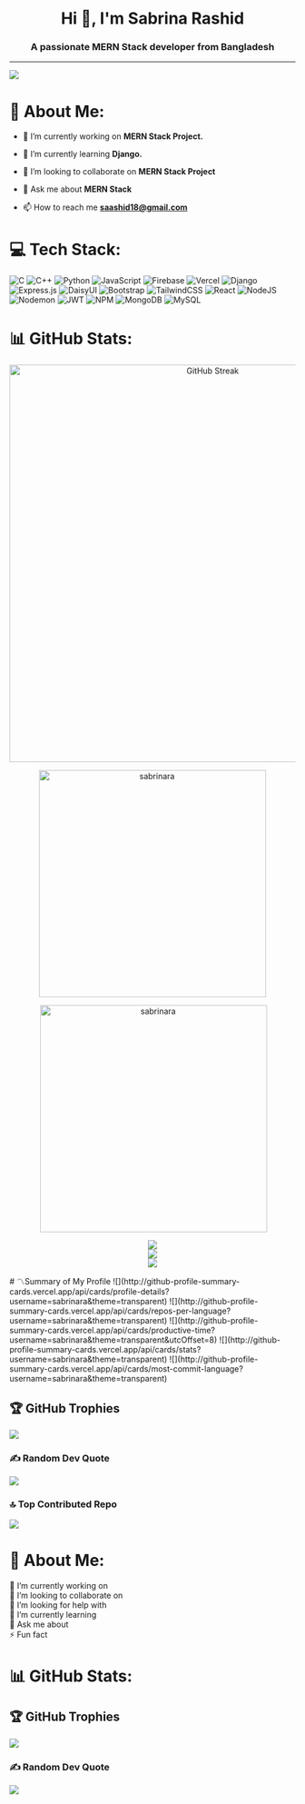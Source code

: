 <h1 align="center">Hi 👋, I'm Sabrina Rashid</h1>
<h3 align="center">A passionate MERN Stack developer from Bangladesh</h3>


---
[![](https://visitcount.itsvg.in/api?id=sabrinara&icon=9&color=1)](https://visitcount.itsvg.in)

# 💫 About Me:

- 🔭 I’m currently working on **MERN Stack Project.**

- 🌱 I’m currently learning **Django.**

- 👯 I’m looking to collaborate on **MERN Stack Project**

- 💬 Ask me about **MERN Stack**

- 📫 How to reach me **saashid18@gmail.com**


<p align="left">
</p>


# 💻 Tech Stack:
![C](https://img.shields.io/badge/c-%2300599C.svg?style=for-the-badge&logo=c&logoColor=white) ![C++](https://img.shields.io/badge/c++-%2300599C.svg?style=for-the-badge&logo=c%2B%2B&logoColor=white) ![Python](https://img.shields.io/badge/python-3670A0?style=for-the-badge&logo=python&logoColor=ffdd54) ![JavaScript](https://img.shields.io/badge/javascript-%23323330.svg?style=for-the-badge&logo=javascript&logoColor=%23F7DF1E) ![Firebase](https://img.shields.io/badge/firebase-%23039BE5.svg?style=for-the-badge&logo=firebase) ![Vercel](https://img.shields.io/badge/vercel-%23000000.svg?style=for-the-badge&logo=vercel&logoColor=white) ![Django](https://img.shields.io/badge/django-%23092E20.svg?style=for-the-badge&logo=django&logoColor=white) ![Express.js](https://img.shields.io/badge/express.js-%23404d59.svg?style=for-the-badge&logo=express&logoColor=%2361DAFB) ![DaisyUI](https://img.shields.io/badge/daisyui-5A0EF8?style=for-the-badge&logo=daisyui&logoColor=white) ![Bootstrap](https://img.shields.io/badge/bootstrap-%238511FA.svg?style=for-the-badge&logo=bootstrap&logoColor=white) ![TailwindCSS](https://img.shields.io/badge/tailwindcss-%2338B2AC.svg?style=for-the-badge&logo=tailwind-css&logoColor=white) ![React](https://img.shields.io/badge/react-%2320232a.svg?style=for-the-badge&logo=react&logoColor=%2361DAFB) ![NodeJS](https://img.shields.io/badge/node.js-6DA55F?style=for-the-badge&logo=node.js&logoColor=white) ![Nodemon](https://img.shields.io/badge/NODEMON-%23323330.svg?style=for-the-badge&logo=nodemon&logoColor=%BBDEAD) ![JWT](https://img.shields.io/badge/JWT-black?style=for-the-badge&logo=JSON%20web%20tokens) ![NPM](https://img.shields.io/badge/NPM-%23CB3837.svg?style=for-the-badge&logo=npm&logoColor=white) ![MongoDB](https://img.shields.io/badge/MongoDB-%234ea94b.svg?style=for-the-badge&logo=mongodb&logoColor=white) ![MySQL](https://img.shields.io/badge/mysql-%2300000f.svg?style=for-the-badge&logo=mysql&logoColor=white)



# 📊 GitHub Stats:

<div align="center">
<a href="https://git.io/streak-stats">
<img src="https://github-readme-streak-stats.herokuapp.com?user=sabrinara&theme=blux&border_radius=5&background=45%2C000000%2C090757&stroke=1B1CEB&fire=EB0F01" alt="GitHub Streak"  width="700"/></a>
</div>

<p align="center" ><img align="center" width="400" src="https://github-readme-stats.vercel.app/api/top-langs?username=sabrinara&show_icons=true&locale=en&layout=compact&theme=blux" alt="sabrinara" /></p>

<p align="center">&nbsp;<img align="center" src="https://github-readme-stats.vercel.app/api?username=sabrinara&show_icons=true&locale=en&theme=blux"" alt="sabrinara" width="400"/></p>
<div align="center">

![](https://github-readme-stats.vercel.app/api?username=sabrinara&theme=algolia&hide_border=true&include_all_commits=true&count_private=true)<br/>
![](https://github-readme-streak-stats.herokuapp.com/?user=sabrinara&theme=algolia&hide_border=true)<br/>
![](https://github-readme-stats.vercel.app/api/top-langs/?username=sabrinara&theme=algolia&hide_border=true&include_all_commits=true&count_private=true&layout=compact)

 </div> 
# 〽️Summary of My Profile
![](http://github-profile-summary-cards.vercel.app/api/cards/profile-details?username=sabrinara&theme=transparent)
![](http://github-profile-summary-cards.vercel.app/api/cards/repos-per-language?username=sabrinara&theme=transparent)
![](http://github-profile-summary-cards.vercel.app/api/cards/productive-time?username=sabrinara&theme=transparent&utcOffset=8)
![](http://github-profile-summary-cards.vercel.app/api/cards/stats?username=sabrinara&theme=transparent)
![](http://github-profile-summary-cards.vercel.app/api/cards/most-commit-language?username=sabrinara&theme=transparent)


## 🏆 GitHub Trophies
![](https://github-profile-trophy.vercel.app/?username=sabrinara&theme=buddhism&no-frame=false&no-bg=true&margin-w=5) 


### ✍️ Random Dev Quote
![](https://quotes-github-readme.vercel.app/api?type=vetical&theme=tokyonight)

### 🔝 Top Contributed Repo
![](https://github-contributor-stats.vercel.app/api?username=sabrinara&limit=5&theme=nord&combine_all_yearly_contributions=true)
# 💫 About Me:
🔭 I’m currently working on<br>👯 I’m looking to collaborate on<br>🤝 I’m looking for help with<br>🌱 I’m currently learning<br>💬 Ask me about<br>⚡ Fun fact


# 📊 GitHub Stats:


## 🏆 GitHub Trophies
![](https://github-profile-trophy.vercel.app/?username=sabrinara&theme=buddhism&no-frame=false&no-bg=true&margin-w=4)

### ✍️ Random Dev Quote
![](https://quotes-github-readme.vercel.app/api?type=horizontal&theme=tokyonight)


